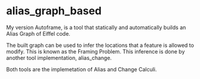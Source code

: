 # alias_graph_based
My version
Autoframe, is a tool that statically and automatically builds an Alias Graph of Eiffel code. 

The built graph can be used to infer the locations that a feature is allowed to modify. This is known as the Framing Problem. This inference is done by another tool implementation, alias_change.

Both tools are the implemetation of Alias and Change Calculi.
